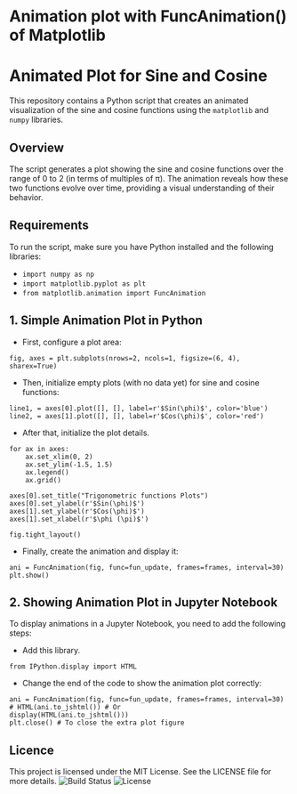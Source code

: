 # Animation plot with FuncAnimation() of Matplotlib

# Animated Plot for Sine and Cosine  

This repository contains a Python script that creates an animated visualization of the sine and cosine functions using the `matplotlib` and `numpy` libraries.  

## Overview  

The script generates a plot showing the sine and cosine functions over the range of 0 to 2 (in terms of multiples of π). The animation reveals how these two functions evolve over time, providing a visual understanding of their behavior.  

## Requirements  

To run the script, make sure you have Python installed and the following libraries:  

- `import numpy as np`
- `import matplotlib.pyplot as plt`
- `from matplotlib.animation import FuncAnimation`

## 1. Simple Animation Plot in Python
- First, configure a plot area:
```
fig, axes = plt.subplots(nrows=2, ncols=1, figsize=(6, 4), sharex=True)
```
- Then, initialize empty plots (with no data yet) for sine and cosine functions:
```
line1, = axes[0].plot([], [], label=r'$Sin(\phi)$', color='blue')  
line2, = axes[1].plot([], [], label=r'$Cos(\phi)$', color='red')
```
- After that, initialize the plot details.
```
for ax in axes:  
    ax.set_xlim(0, 2)  
    ax.set_ylim(-1.5, 1.5)  
    ax.legend()  
    ax.grid()

axes[0].set_title("Trigonometric functions Plots")  
axes[0].set_ylabel(r'$Sin(\phi)$')  
axes[1].set_ylabel(r'$Cos(\phi)$')  
axes[1].set_xlabel(r'$\phi (\pi)$')

fig.tight_layout()
```
- Finally, create the animation and display it:
```
ani = FuncAnimation(fig, func=fun_update, frames=frames, interval=30)
plt.show()
```
## 2. Showing Animation Plot in Jupyter Notebook
To display animations in a Jupyter Notebook, you need to add the following steps:
- Add this library.
```
from IPython.display import HTML 
```
- Change the end of the code to show the animation plot correctly:
```
ani = FuncAnimation(fig, func=fun_update, frames=frames, interval=30)
# HTML(ani.to_jshtml()) # Or
display(HTML(ani.to_jshtml()))
plt.close() # To close the extra plot figure
```
## Licence
This project is licensed under the MIT License. See the LICENSE file for more details.
![Build Status](https://img.shields.io/badge/Build-Passing-brightgreen) ![License](https://img.shields.io/badge/License-MIT-blue)
